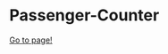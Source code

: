 
<h1>Passenger-Counter</h1>
<a href="https://banugungor.github.io/Coding-Challenges/Javascript/People%20Counter/" rel="nofollow">Go to page!</a>
